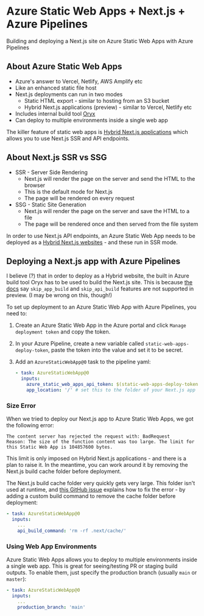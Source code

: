 # Azure Static Web Apps + Next.js + Azure Pipelines

Building and deploying a Next.js site on Azure Static Web Apps with Azure Pipelines

## About Azure Static Web Apps

- Azure's answer to Vercel, Netlify, AWS Amplify etc
- Like an enhanced static file host
- Next.js deployments can run in two modes
  - Static HTML export - similar to hosting from an S3 bucket
  - Hybrid Next.js applications (preview) - similar to Vercel, Netlify etc
- Includes internal build tool [Oryx](https://github.com/microsoft/Oryx)
- Can deploy to multiple environments inside a single web app

The killer feature of static web apps is [Hybrid Next.js applications](https://learn.microsoft.com/en-us/azure/static-web-apps/deploy-nextjs-hybrid) which allows you to use Next.js SSR and API endpoints.

## About Next.js SSR vs SSG

- SSR - Server Side Rendering
  - Next.js will render the page on the server and send the HTML to the browser
  - This is the default mode for Next.js
  - The page will be rendered on every request
- SSG - Static Site Generation
  - Next.js will render the page on the server and save the HTML to a file
  - The page will be rendered once and then served from the file system

In order to use Next.js API endpoints, an Azure Static Web App needs to be deployed as a [Hybrid Next.js websites](https://learn.microsoft.com/en-us/azure/static-web-apps/nextjs#hybrid-nextjs-applications-preview) - and these run in SSR mode.

## Deploying a Next.js app with Azure Pipelines

I believe (?) that in order to deploy as a Hybrid website, the built in Azure build tool Oryx has to be used to build the Next.js site. This is because [the docs](https://learn.microsoft.com/en-us/azure/static-web-apps/deploy-nextjs-hybrid#unsupported-features-in-preview) say `skip_app_build` and `skip_api_build` features are not supported in preview. (I may be wrong on this, though!)

To set up deployment to an Azure Static Web App with Azure Pipelines, you need to:

1. Create an Azure Static Web App in the Azure portal and click `Manage deployment token` and copy the token.
1. In your Azure Pipeline, create a new variable called `static-web-apps-deploy-token`, paste the token into the value and set it to be secret.
1. Add an `AzureStaticWebApp@0` task to the pipeline yaml:

   ```yaml
   - task: AzureStaticWebApp@0
     inputs:
       azure_static_web_apps_api_token: $(static-web-apps-deploy-token)
       app_location: '/' # set this to the folder of your Next.js app
   ```

### Size Error

When we tried to deploy our Next.js app to Azure Static Web Apps, we got the following error:

```
The content server has rejected the request with: BadRequest
Reason: The size of the function content was too large. The limit for this Static Web App is 104857600 bytes.
```

This limit is only imposed on Hybrid Next.js applications - and there is a plan to raise it. In the meantime, you can work around it by removing the Next.js build cache folder before deployment.

The Next.js build cache folder very quickly gets very large. This folder isn't used at runtime, and [this GitHub issue](https://github.com/Azure/static-web-apps/issues/1034#issuecomment-1399256154) explains how to fix the error - by adding a custom build command to remove the cache folder before deployment:

```yaml
- task: AzureStaticWebApp@0
  inputs:
    ...
    api_build_command: 'rm -rf .next/cache/'
```

### Using Web App Environments

Azure Static Web Apps allows you to deploy to multiple environments inside a single web app. This is great for seeing/testing PR or staging build outputs. To enable them, just specify the production branch (usually `main` or `master`):

```yaml
- task: AzureStaticWebApp@0
  inputs:
    ...
    production_branch: 'main'
```
